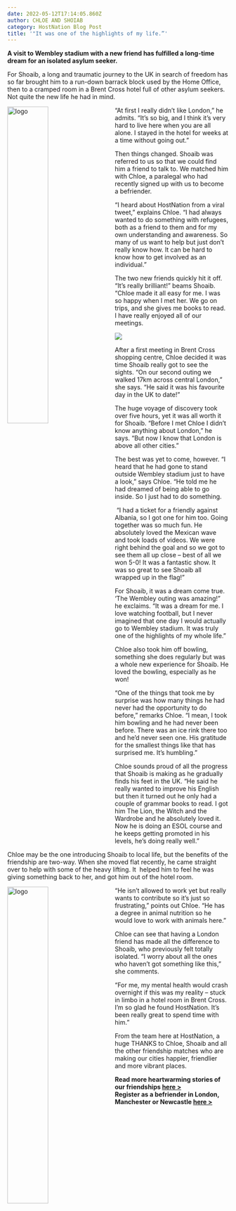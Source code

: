 ```yaml
---
date: 2022-05-12T17:14:05.860Z
author: CHLOE AND SHOIAB
category: HostNation Blog Post
title: '"It was one of the highlights of my life.”'
---
```

**A visit to Wembley stadium with a new friend has fulfilled a long-time dream for an isolated asylum seeker.**

For Shoaib, a long and traumatic journey to the UK in search of freedom has so far brought him to a run-down barrack block used by the Home Office, then to a cramped room in a Brent Cross hotel full of other asylum seekers. Not quite the new life he had in mind.

<img src="/assets/chloe-and-shoaib_at-wembley.jpeg" alt="logo" style="width:43%;padding-right:25px;" ALIGN="left" />“At first I really didn’t like London,” he admits. “It’s so big, and I think it’s very hard to live here when you are all alone. I stayed in the hotel for weeks at a time without going out.” 

Then things changed. Shoaib was referred to us so that we could find him a friend to talk to. We matched him with Chloe, a paralegal who had recently signed up with us to become a befriender. 

“I heard about HostNation from a viral tweet,” explains Chloe. “I had always wanted to do something with refugees, both as a friend to them and for my own understanding and awareness. So many of us want to help but just don’t really know how. It can be hard to know how to get involved as an individual.”

The two new friends quickly hit it off. “It’s really brilliant!” beams Shoaib. “Chloe made it all easy for me. I was so happy when I met her. We go on trips, and she gives me books to read. I have really enjoyed all of our meetings.

![](/assets/chloe-and-shoaib_sightseeing.jpeg)

After a first meeting in Brent Cross shopping centre, Chloe decided it was time Shoaib really got to see the sights. “On our second outing we walked 17km across central London,” she says. “He said it was his favourite day in the UK to date!” 

The huge voyage of discovery took over five hours, yet it was all worth it for Shoaib. “Before I met Chloe I didn’t know anything about London,” he says. “But now I know that London is above all other cities.”

The best was yet to come, however. “I heard that he had gone to stand outside Wembley stadium just to have a look,” says Chloe. “He told me he had dreamed of being able to go inside. So I just had to do something. 

 “I had a ticket for a friendly against Albania, so I got one for him too. Going together was so much fun. He absolutely loved the Mexican wave and took loads of videos. We were right behind the goal and so we got to see them all up close – best of all we won 5-0! It was a fantastic show. It was so great to see Shoaib all wrapped up in the flag!”

For Shoaib, it was a dream come true. ‘The Wembley outing was amazing!” he exclaims. “It was a dream for me. I love watching football, but I never imagined that one day I would actually go to Wembley stadium. It was truly one of the highlights of my whole life.”

Chloe also took him off bowling, something she does regularly but was a whole new experience for Shoaib. He loved the bowling, especially as he won! 

“One of the things that took me by surprise was how many things he had never had the opportunity to do before,” remarks Chloe. “I mean, I took him bowling and he had never been before. There was an ice rink there too and he’d never seen one. His gratitude for the smallest things like that has surprised me. It’s humbling.” 

Chloe sounds proud of all the progress that Shoaib is making as he gradually finds his feet in the UK. “He said he really wanted to improve his English but then it turned out he only had a couple of grammar books to read. I got him The Lion, the Witch and the Wardrobe and he absolutely loved it. Now he is doing an ESOL course and he keeps getting promoted in his levels, he’s doing really well.”

Chloe may be the one introducing Shoaib to local life, but the benefits of the friendship are two-way. When she moved flat recently, he came straight over to help with some of the heavy lifting. It  helped him to feel he was giving something back to her, and got him out of the hotel room. 

<img src="/assets/chloe-and-shoaib_sh-helps-c-move-flat.jpg" alt="logo" style="width:43%;padding-right:25px;" ALIGN="left" />“He isn’t allowed to work yet but really wants to contribute so it’s just so frustrating,” points out Chloe. “He has a degree in animal nutrition so he would love to work with animals here.”

Chloe can see that having a London friend has made all the difference to Shoaib, who previously felt totally isolated. “I worry about all the ones who haven’t got something like this,” she comments. 

“For me, my mental health would crash overnight if this was my reality – stuck in limbo in a hotel room in Brent Cross. I’m so glad he found HostNation. It’s been really great to spend time with him.”

From the team here at HostNation, a huge THANKS to Chloe, Shoaib and all the other friendship matches who are making our cities happier, friendlier and more vibrant places.

**Read more heartwarming stories of our friendships [here >](https://www.hostnation.org.uk/stories/)**\
**Register as a befriender in London, Manchester or Newcastle [here >](https://www.hostnation.org.uk/befriend/)**